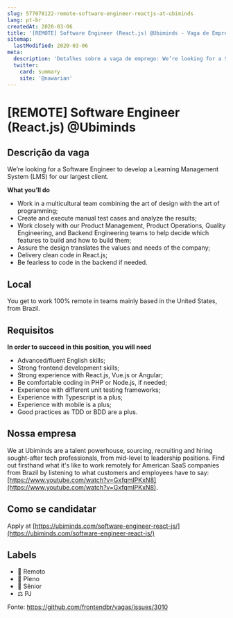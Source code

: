 ```yaml
---
slug: 577078122-remote-software-engineer-reactjs-at-ubiminds
lang: pt-br
createdAt: 2020-03-06
title: '[REMOTE] Software Engineer (React.js) @Ubiminds - Vaga de Emprego'
sitemap:
  lastModified: 2020-03-06
meta:
  description: 'Detalhes sobre a vaga de emprego: We’re looking for a Software Engineer to develop a Learning Management System (LMS) for our largest client.  **What you’ll do** - Work in a multicultural team combining the art of design with the art of programming; - Create and execute manual test cases and analyze the results; - Work closely with our Product Management, Product Operations, Quality Engineering, and Backend Engineering teams to help decide which features to build and how to build them; - Assure the design translates the values and needs of the company; - Delivery clean code in React.js; - Be fearless to code in the backend if needed.'
  twitter:
    card: summary
    site: '@nawarian'
---
```


# [REMOTE] Software Engineer (React.js) @Ubiminds

## Descrição da vaga

We’re looking for a Software Engineer to develop a Learning Management System (LMS) for our largest client. 

**What you’ll do**

- Work in a multicultural team combining the art of design with the art of programming;
- Create and execute manual test cases and analyze the results;
- Work closely with our Product Management, Product Operations, Quality Engineering, and Backend Engineering teams to help decide which features to build and how to build them;
- Assure the design translates the values and needs of the company;
- Delivery clean code in React.js;
- Be fearless to code in the backend if needed.

## Local

You get to work 100% remote in teams mainly based in the United States, from Brazil.

## Requisitos

**In order to succeed in this position, you will need**
- Advanced/fluent English skills;
- Strong frontend development skills;
- Strong experience with React.js, Vue.js or Angular;
- Be comfortable coding in PHP or Node.js, if needed;
- Experience with different unit testing frameworks;
- Experience with Typescript is a plus;
- Experience with mobile is a plus;
- Good practices as TDD or BDD are a plus.

## Nossa empresa

We at Ubiminds are a talent powerhouse, sourcing, recruiting and hiring sought-after tech professionals, from mid-level to leadership positions. Find out firsthand what it's like to work remotely for American SaaS companies from Brazil by listening to what customers and employees have to say: [https://www.youtube.com/watch?v=GxfqmIPKxN8](https://www.youtube.com/watch?v=GxfqmIPKxN8).

## Como se candidatar

Apply at [https://ubiminds.com/software-engineer-react-js/](https://ubiminds.com/software-engineer-react-js/)

## Labels
- 🏢 Remoto
- 👨 Pleno
- 👴 Sênior
- ⚖️ PJ

Fonte: https://github.com/frontendbr/vagas/issues/3010